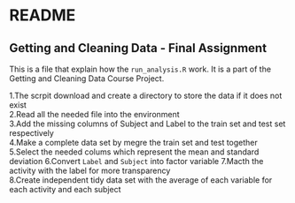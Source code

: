README
================

## Getting and Cleaning Data - Final Assignment

This is a file that explain how the `run_analysis.R` work. It is a part
of the Getting and Cleaning Data Course Project.

1.The scrpit download and create a directory to store the data if it
does not exist  
2.Read all the needed file into the environment  
3.Add the missing columns of Subject and Label to the train set and test
set respectively  
4.Make a complete data set by megre the train set and test together
5.Select the needed colums which represent the mean and standard
deviation 6.Convert `Label` and `Subject` into factor variable 7.Macth
the activity with the label for more transparency  
8.Create independent tidy data set with the average of each variable for
each activity and each subject
